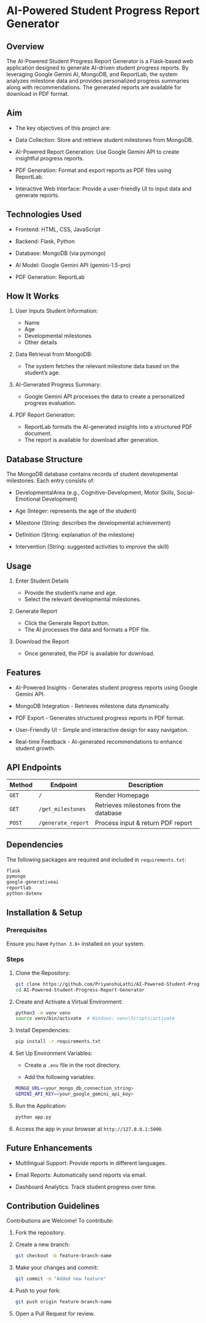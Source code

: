 # AI-Powered Student Progress Report Generator

## Overview

The AI-Powered Student Progress Report Generator is a Flask-based web application designed to generate AI-driven student progress reports. By leveraging Google Gemini AI, MongoDB, and ReportLab, the system analyzes milestone data and provides personalized progress summaries along with recommendations. The generated reports are available for download in PDF format.

## Aim

- The key objectives of this project are:

- Data Collection: Store and retrieve student milestones from MongoDB.

- AI-Powered Report Generation: Use Google Gemini API to create insightful progress reports.

- PDF Generation: Format and export reports as PDF files using ReportLab.

- Interactive Web Interface: Provide a user-friendly UI to input data and generate reports.

## Technologies Used

- Frontend: HTML, CSS, JavaScript

- Backend: Flask, Python

- Database: MongoDB (via pymongo)

- AI Model: Google Gemini API (gemini-1.5-pro)

- PDF Generation: ReportLab

## How It Works

1. User Inputs Student Information:

   - Name
   - Age
   - Developmental milestones
   - Other details

2. Data Retrieval from MongoDB:

   - The system fetches the relevant milestone data based on the student’s age.

3. AI-Generated Progress Summary:

   - Google Gemini API processes the data to create a personalized progress evaluation.

4. PDF Report Generation:

   - ReportLab formats the AI-generated insights into a structured PDF document.
   - The report is available for download after generation.

## Database Structure

The MongoDB database contains records of student developmental milestones. Each entry consists of:

- DevelopmentalArea (e.g., Cognitive-Development, Motor Skills, Social-Emotional Development)

- Age (Integer: represents the age of the student)

- Milestone (String: describes the developmental achievement)

- Definition (String: explanation of the milestone)

- Intervention (String: suggested activities to improve the skill)

## Usage

1. Enter Student Details

   - Provide the student’s name and age.
   - Select the relevant developmental milestones.

2. Generate Report

   - Click the Generate Report button.
   - The AI processes the data and formats a PDF file.

3. Download the Report

   - Once generated, the PDF is available for download.

## Features

- AI-Powered Insights - Generates student progress reports using Google Gemini API.

- MongoDB Integration - Retrieves milestone data dynamically.

- PDF Export - Generates structured progress reports in PDF format.

- User-Friendly UI - Simple and interactive design for easy navigation.

- Real-time Feedback - AI-generated recommendations to enhance student growth.

## API Endpoints

| **Method** | **Endpoint**       | **Description**                        |
| ---------- | ------------------ | -------------------------------------- |
| `GET`      | `/`                | Render Homepage                        |
| `GET`      | `/get_milestones`  | Retrieves milestones from the database |
| `POST`     | `/generate_report` | Process input & return PDF report      |

## Dependencies

The following packages are required and included in `requirements.txt`:

```bash
flask
pymongo
google-generativeai
reportlab
python-dotenv
```

## Installation & Setup

### Prerequisites

Ensure you have `Python 3.8+` installed on your system.

### Steps

1. Clone the Repository:

   ```bash
   git clone https://github.com/PriyanshuLathi/AI-Powered-Student-Progress-Report-Generator.git
   cd AI-Powered-Student-Progress-Report-Generator
   ```

2. Create and Activate a Virtual Environment:

   ```bash
   python3 -m venv venv
   source venv/bin/activate  # Windows: venv\Scripts\activate
   ```

3. Install Dependencies:

   ```bash
   pip install -r requirements.txt
   ```

4. Set Up Environment Variables:

   - Create a `.env` file in the root directory.

   - Add the following variables:

   ```bash
   MONGO_URL=<your_mongo_db_connection_string>
   GEMINI_API_KEY=<your_google_gemini_api_key>
   ```

5. Run the Application:

   ```bash
   python app.py
   ```

6. Access the app in your browser at `http://127.0.0.1:5000`.

## Future Enhancements

- Multilingual Support: Provide reports in different languages.

- Email Reports: Automatically send reports via email.

- Dashboard Analytics: Track student progress over time.

## Contribution Guidelines

Contributions are Welcome! To contribute:

1. Fork the repository.

2. Create a new branch:

   ```bash
   git checkout -b feature-branch-name
   ```

3. Make your changes and commit:

   ```bash
   git commit -m "Added new feature"
   ```

4. Push to your fork:

   ```bash
   git push origin feature-branch-name
   ```

5. Open a Pull Request for review.

